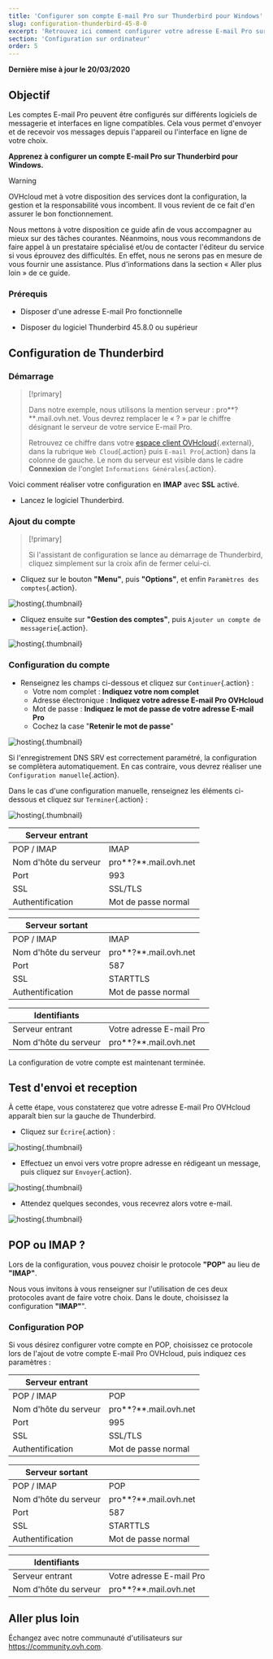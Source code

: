 ```yaml
---
title: 'Configurer son compte E-mail Pro sur Thunderbird pour Windows'
slug: configuration-thunderbird-45-8-0
excerpt: 'Retrouvez ici comment configurer votre adresse E-mail Pro sur Thunderbird 45.8.0'
section: 'Configuration sur ordinateur'
order: 5
---
```


**Dernière mise à jour le 20/03/2020**

## Objectif

Les comptes E-mail Pro peuvent être configurés sur différents logiciels de messagerie et interfaces en ligne compatibles. Cela vous permet d'envoyer et de recevoir vos messages depuis l'appareil ou l'interface en ligne de votre choix.

**Apprenez à configurer un compte E-mail Pro sur Thunderbird pour Windows.**

> [!warning]
>
> OVHcloud met à votre disposition des services dont la configuration, la gestion et la responsabilité vous incombent. Il vous revient de ce fait d'en assurer le bon fonctionnement.
> 
> Nous mettons à votre disposition ce guide afin de vous accompagner au mieux sur des tâches courantes. Néanmoins, nous vous recommandons de faire appel à un prestataire spécialisé et/ou de contacter l'éditeur du service si vous éprouvez des difficultés. En effet, nous ne serons pas en mesure de vous fournir une assistance. Plus d'informations dans la section « Aller plus loin » de ce guide.
> 

### Prérequis

- Disposer d'une adresse E-mail Pro fonctionnelle

- Disposer du logiciel Thunderbird 45.8.0 ou supérieur

## Configuration de Thunderbird

### Démarrage

> [!primary]
>
> Dans notre exemple, nous utilisons la mention serveur : pro**?**.mail.ovh.net. Vous devrez remplacer le « ? » par le chiffre désignant le serveur de votre service E-mail Pro.
> 
> Retrouvez ce chiffre dans votre [espace client OVHcloud](https://www.ovh.com/auth/?action=gotomanager&from=https://www.ovh.com/fr/&ovhSubsidiary=fr){.external}, dans la rubrique `Web Cloud`{.action} puis `E-mail Pro`{.action}
> dans la colonne de gauche. Le nom du serveur est visible dans le cadre **Connexion** de l'onglet `Informations Générales`{.action}.
> 

Voici comment réaliser votre configuration en **IMAP** avec **SSL** activé.

- Lancez le logiciel Thunderbird.

### Ajout du compte

> [!primary]
>
> Si l'assistant de configuration se lance au démarrage de Thunderbird, cliquez simplement sur la croix afin de fermer celui-ci.
> 

- Cliquez sur le bouton **"Menu"**, puis **"Options"**, et enfin `Paramètres des comptes`{.action}.

![hosting](images/1a.png){.thumbnail}

- Cliquez ensuite sur **"Gestion des comptes"**, puis `Ajouter un compte de messagerie`{.action}.

![hosting](images/1b.png){.thumbnail}

### Configuration du compte

- Renseignez les champs ci-dessous et cliquez sur `Continuer`{.action} :
    - Votre nom complet : **Indiquez votre nom complet**
    - Adresse électronique : **Indiquez votre adresse E-mail Pro OVHcloud**
    - Mot de passe : **Indiquez le mot de passe de votre adresse E-mail Pro**
    - Cochez la case "**Retenir le mot de passe**"

![hosting](images/2.png){.thumbnail}

Si l'enregistrement DNS SRV est correctement paramétré, la configuration se complètera automatiquement. En cas contraire, vous devrez réaliser une  `Configuration manuelle`{.action}.

Dans le cas d'une configuration manuelle, renseignez les éléments ci-dessous et cliquez sur `Terminer`{.action} :

![hosting](images/5.png){.thumbnail}

|Serveur entrant||
|---|---|
|POP / IMAP|IMAP|
|Nom d'hôte du serveur|pro**?**.mail.ovh.net|
|Port|993|
|SSL|SSL/TLS|
|Authentification|Mot de passe normal|

|Serveur sortant||
|---|---|
|POP / IMAP|IMAP|
|Nom d'hôte du serveur|pro**?**.mail.ovh.net|
|Port|587|
|SSL|STARTTLS|
|Authentification|Mot de passe normal|

|Identifiants||
|---|---|
|Serveur entrant|Votre adresse E-mail Pro|
|Nom d'hôte du serveur|pro**?**.mail.ovh.net|

La configuration de votre compte est maintenant terminée.


## Test d'envoi et reception
À cette étape, vous constaterez que votre adresse E-mail Pro OVHcloud apparaît bien sur la gauche de Thunderbird.

- Cliquez sur `Écrire`{.action} :

![hosting](images/6.png){.thumbnail}

- Effectuez un envoi vers votre propre adresse en rédigeant un message, puis cliquez sur `Envoyer`{.action}.

![hosting](images/7.png){.thumbnail}

- Attendez quelques secondes, vous recevrez alors votre e-mail.

![hosting](images/8.png){.thumbnail}

## POP ou IMAP ?
Lors de la configuration, vous pouvez choisir le protocole **"POP"** au lieu de **"IMAP"**.

Nous vous invitons à vous renseigner sur l'utilisation de ces deux protocoles avant de faire votre choix. Dans le doute, choisissez la configuration **"IMAP"**".

### Configuration POP
Si vous désirez configurer votre compte en POP, choisissez ce protocole lors de l'ajout de votre compte E-mail Pro OVHcloud, puis indiquez ces paramètres :

|Serveur entrant||
|---|---|
|POP / IMAP|POP|
|Nom d'hôte du serveur|pro**?**.mail.ovh.net|
|Port|995|
|SSL|SSL/TLS|
|Authentification|Mot de passe normal|

|Serveur sortant||
|---|---|
|POP / IMAP|POP|
|Nom d'hôte du serveur|pro**?**.mail.ovh.net|
|Port|587|
|SSL|STARTTLS|
|Authentification|Mot de passe normal|

|Identifiants||
|---|---|
|Serveur entrant|Votre adresse E-mail Pro|
|Nom d'hôte du serveur|pro**?**.mail.ovh.net|


## Aller plus loin

Échangez avec notre communauté d'utilisateurs sur <https://community.ovh.com>.